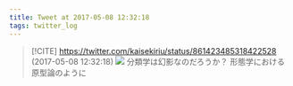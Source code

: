 ```yaml
---
title: Tweet at 2017-05-08 12:32:18
tags: twitter_log
---
```


> [!CITE] https://twitter.com/kaisekiriu/status/861423485318422528 (2017-05-08 12:32:18)
> ![](https://twitter.com/kaisekiriu/status/861423485318422528)
> 分類学は幻影なのだろうか？
> 形態学における原型論のように
